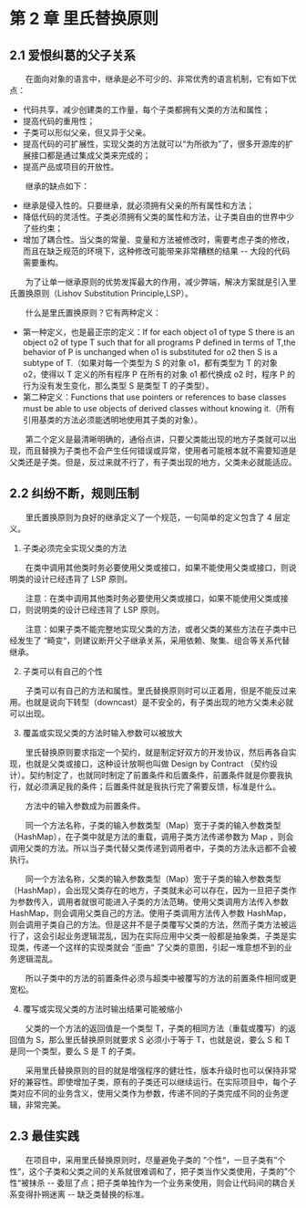 # 第 2 章 里氏替换原则

## 2.1 爱恨纠葛的父子关系
　　在面向对象的语言中，继承是必不可少的、非常优秀的语言机制，它有如下优点：
* 代码共享，减少创建类的工作量，每个子类都拥有父类的方法和属性；
* 提高代码的重用性；
* 子类可以形似父亲，但又异于父亲。
* 提高代码的可扩展性，实现父类的方法就可以“为所欲为”了，很多开源库的扩展接口都是通过集成父类来完成的；
* 提高产品或项目的开放性。

　　继承的缺点如下：
* 继承是侵入性的。只要继承，就必须拥有父亲的所有属性和方法；
* 降低代码的灵活性。子类必须拥有父类的属性和方法，让子类自由的世界中少了些约束；
* 增加了耦合性。当父类的常量、变量和方法被修改时，需要考虑子类的修改，而且在缺乏规范的环境下，这种修改可能带来非常糟糕的结果 -- 大段的代码需要重构。

　　为了让单一继承原则的优势发挥最大的作用，减少弊端，解决方案就是引入里氏置换原则（Lishov Substitution Principle,LSP）。

　　什么是里氏置换原则？它有两种定义：
* 第一种定义，也是最正宗的定义：If for each  object o1 of type S there is an object o2 of type T such that for all programs P defined in terms of T,the behavior of P is unchanged when o1 is substituted for o2 then S is a subtype of T.（如果对每一个类型为 S 的对象 o1，都有类型为 T 的对象 o2，使得以 T 定义的所有程序 P 在所有的对象 o1 都代换成 o2 时，程序 P 的行为没有发生变化，那么类型 S 是类型 T 的子类型）。
* 第二种定义：Functions that use pointers or references to base classes must be able to use objects of derived classes without knowing it.（所有引用基类的方法必须能透明地使用其子类的对象）。

　　第二个定义是最清晰明确的，通俗点讲，只要父类能出现的地方子类就可以出现，而且替换为子类也不会产生任何错误或异常，使用者可能根本就不需要知道是父类还是子类。但是，反过来就不行了，有子类出现的地方，父类未必就能适应。

## 2.2 纠纷不断，规则压制
　　里氏置换原则为良好的继承定义了一个规范，一句简单的定义包含了 4 层定义。

1. 子类必须完全实现父类的方法

　　在类中调用其他类时务必要使用父类或接口，如果不能使用父类或接口，则说明类的设计已经违背了 LSP 原则。

　　注意：在类中调用其他类时务必要使用父类或接口，如果不能使用父类或接口，则说明类的设计已经违背了 LSP 原则。

　　注意：如果子类不能完整地实现父类的方法，或者父类的某些方法在子类中已经发生了 “畸变“，则建议断开父子继承关系，采用依赖、聚集、组合等关系代替继承。

2. 子类可以有自己的个性

　　子类可以有自己的方法和属性。里氏替换原则时可以正着用，但是不能反过来用。也就是说向下转型（downcast）是不安全的，有子类出现的地方父类未必就可以出现。

3. 覆盖或实现父类的方法时输入参数可以被放大

　　里氏替换原则要求指定一个契约，就是制定好双方的开发协议，然后再各自实现，也就是父类或接口，这种设计放啊也叫做 Design by Contract （契约设计）。契约制定了，也就同时制定了前置条件和后置条件，前置条件就是你要我执行，就必须满足我的条件；后置条件就是我执行完了需要反馈，标准是什么。

　　方法中的输入参数成为前置条件。

　　同一个方法名称，子类的输入参数类型（Map）宽于子类的输入参数类型（HashMap），在子类中就是方法的重载，调用子类方法传递参数为 Map ，则会调用父类的方法。所以当子类代替父类传递到调用者中，子类的方法永远都不会被执行。

　　同一个方法名称，父类的输入参数类型（Map）宽于子类的输入参数类型（HashMap），会出现父类存在的地方，子类就未必可以存在，因为一旦把子类作为参数传入，调用者就很可能进入子类的方法范畴。使用父类调用方法传入参数 HashMap，则会调用父类自己的方法。使用子类调用方法传入参数 HashMap，则会调用子类自己的方法。但是这并不是子类覆写父类的方法，然而子类方法被运行了，这会引起业务逻辑混乱，因为在实际应用中父类一般都是抽象类，子类是实现类，传递一个这样的实现类就会 ”歪曲“ 了父类的意图，引起一堆意想不到的业务逻辑混乱。

 　　所以子类中的方法的前置条件必须与超类中被覆写的方法的前置条件相同或更宽松。

4. 覆写或实现父类的方法时输出结果可能被缩小

 　　父类的一个方法的返回值是一个类型 T，子类的相同方法（重载或覆写）的返回值为 S，那么里氏替换原则就要求 S 必须小于等于 T，也就是说，要么 S 和 T 是同一个类型，要么 S 是 T 的子类。

 　　采用里氏替换原则的目的就是增强程序的健壮性，版本升级时也可以保持非常好的兼容性。即使增加子类，原有的子类还可以继续运行。在实际项目中，每个子类对应不同的业务含义，使用父类作为参数，传递不同的子类完成不同的业务逻辑，非常完美。

## 2.3  最佳实践

 　　在项目中，采用里氏替换原则时，尽量避免子类的 ”个性“，一旦子类有”个性“，这个子类和父类之间的关系就很难调和了，把子类当作父类使用，子类的”个性“被抹杀 -- 委屈了点；把子类单独作为一个业务来使用，则会让代码间的耦合关系变得扑朔迷离 -- 缺乏类替换的标准。